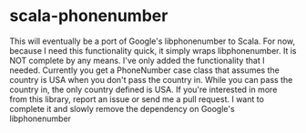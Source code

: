 scala-phonenumber
=================

This will eventually be a port of Google's libphonenumber to Scala. For now, because I need this functionality quick, it simply wraps libphonenumber. It is NOT complete by any means. I've only added the functionality that I needed. Currently you get a PhoneNumber case class that assumes the country is USA when you don't pass the country in. While you can pass the country in, the only country defined is USA. If you're interested in more from this library, report an issue or send me a pull request. I want to complete it and slowly remove the dependency on Google's libphonenumber